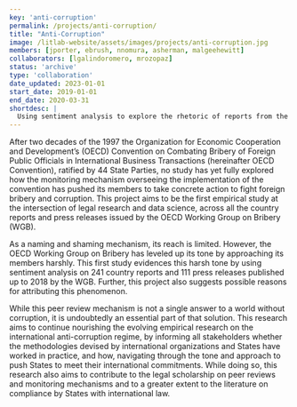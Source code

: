 ```yaml
---
key: 'anti-corruption'
permalink: /projects/anti-corruption/
title: "Anti-Corruption"
image: /litlab-website/assets/images/projects/anti-corruption.jpg
members: [jporter, ebrush, nnomura, asherman, malgeehewitt]
collaborators: [lgalindoromero, mrozopaz]
status: 'archive'
type: 'collaboration'
date_updated: 2023-01-01
start_date: 2019-01-01
end_date: 2020-03-31
shortdesc: |
  Using sentiment analysis to explore the rhetoric of reports from the OECD Working Group on Bribery
---
```


After two decades of the 1997 the Organization for Economic Cooperation and Development’s (OECD) Convention on Combating Bribery of Foreign Public Officials in International Business Transactions (hereinafter OECD Convention), ratified by 44 State Parties, no study has yet fully explored how the monitoring mechanism overseeing the implementation of the convention has pushed its members to take concrete action to fight foreign bribery and corruption. This project aims to be the first empirical study at the intersection of legal research and data science, across all the country reports and press releases issued by the OECD Working Group on Bribery (WGB).

As a naming and shaming mechanism, its reach is limited. However, the OECD Working Group on Bribery has leveled up its tone by approaching its members harshly. This first study evidences this harsh tone by using sentiment analysis on 241 country reports and 111 press releases published up to 2018 by the WGB.  Further, this project also suggests possible reasons for attributing this phenomenon.

While this peer review mechanism is not a single answer to a world without corruption, it is undoubtedly an essential part of that solution. This research aims to continue nourishing the evolving empirical research on the international anti-corruption regime, by informing all stakeholders whether the methodologies devised by international organizations and States have worked in practice, and how, navigating through the tone and approach to push States to meet their international commitments. While doing so, this research also aims to contribute to the legal scholarship on peer reviews and monitoring mechanisms and to a greater extent to the literature on compliance by States with international law.
